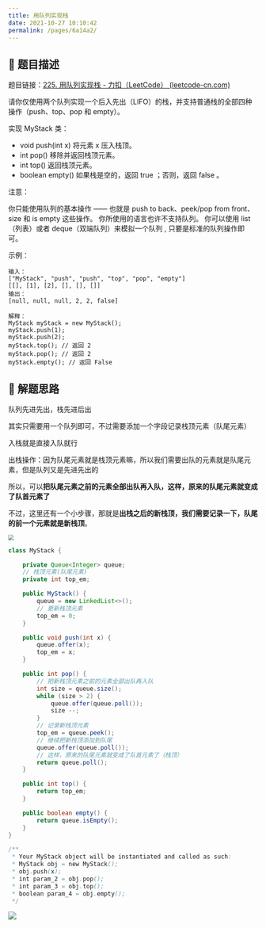 ```yaml
---
title: 用队列实现栈
date: 2021-10-27 10:10:42
permalink: /pages/6a14a2/
---
```


## 📃 题目描述

题目链接：[225. 用队列实现栈 - 力扣（LeetCode） (leetcode-cn.com)](https://leetcode-cn.com/problems/implement-stack-using-queues/)

请你仅使用两个队列实现一个后入先出（LIFO）的栈，并支持普通栈的全部四种操作（push、top、pop 和 empty）。

实现 MyStack 类：

- void push(int x) 将元素 x 压入栈顶。
- int pop() 移除并返回栈顶元素。
- int top() 返回栈顶元素。
- boolean empty() 如果栈是空的，返回 true ；否则，返回 false 。


注意：

你只能使用队列的基本操作 —— 也就是 push to back、peek/pop from front、size 和 is empty 这些操作。
你所使用的语言也许不支持队列。 你可以使用 list （列表）或者 deque（双端队列）来模拟一个队列 , 只要是标准的队列操作即可。


示例：

```
输入：
["MyStack", "push", "push", "top", "pop", "empty"]
[[], [1], [2], [], [], []]
输出：
[null, null, null, 2, 2, false]

解释：
MyStack myStack = new MyStack();
myStack.push(1);
myStack.push(2);
myStack.top(); // 返回 2
myStack.pop(); // 返回 2
myStack.empty(); // 返回 False
```

## 🔔 解题思路

队列先进先出，栈先进后出

其实只需要用一个队列即可，不过需要添加一个字段记录栈顶元素（队尾元素）

入栈就是直接入队就行

出栈操作：因为队尾元素就是栈顶元素嘛，所以我们需要出队的元素就是队尾元素，但是队列又是先进先出的

所以，可以**把队尾元素之前的元素全部出队再入队，这样，原来的队尾元素就变成了队首元素了**

不过，这里还有一个小步骤，那就是**出栈之后的新栈顶，我们需要记录一下，队尾的前一个元素就是新栈顶**。

<img src="https://gitee.com/veal98/images/raw/master/img/20211027103921.png" style="zoom:67%;" />


```java
class MyStack {

    private Queue<Integer> queue;
    // 栈顶元素(队尾元素)
    private int top_em;

    public MyStack() {
        queue = new LinkedList<>();
        // 更新栈顶元素
        top_em = 0;
    }

    public void push(int x) {
        queue.offer(x);
        top_em = x;
    }

    public int pop() {
        // 把新栈顶元素之前的元素全部出队再入队
        int size = queue.size();
        while (size > 2) {
            queue.offer(queue.poll());
            size --;
        }
        // 记录新栈顶元素
        top_em = queue.peek();
        // 继续把新栈顶添加到队尾
        queue.offer(queue.poll());
        // 这样，原来的队尾元素就变成了队首元素了（栈顶）
        return queue.poll();
    }

    public int top() {
        return top_em;
    }

    public boolean empty() {
        return queue.isEmpty();
    }
}

/**
 * Your MyStack object will be instantiated and called as such:
 * MyStack obj = new MyStack();
 * obj.push(x);
 * int param_2 = obj.pop();
 * int param_3 = obj.top();
 * boolean param_4 = obj.empty();
 */
```

![](https://gitee.com/veal98/images/raw/master/img/20211027104231.png)

